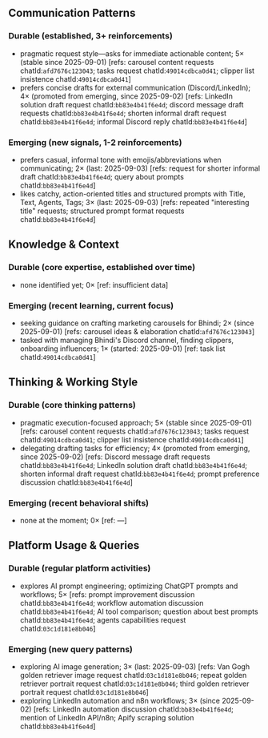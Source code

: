 ## Communication Patterns
### Durable (established, 3+ reinforcements)
- pragmatic request style—asks for immediate actionable content; 5× (stable since 2025-09-01) [refs: carousel content requests chatId:`afd7676c123043`; tasks request chatId:`49014cdbca0d41`; clipper list insistence chatId:`49014cdbca0d41`]
- prefers concise drafts for external communication (Discord/LinkedIn); 4× (promoted from emerging, since 2025-09-02) [refs: LinkedIn solution draft request chatId:`bb83e4b41f6e4d`; discord message draft requests chatId:`bb83e4b41f6e4d`; shorten informal draft request chatId:`bb83e4b41f6e4d`; informal Discord reply chatId:`bb83e4b41f6e4d`]

### Emerging (new signals, 1-2 reinforcements)
- prefers casual, informal tone with emojis/abbreviations when communicating; 2× (last: 2025-09-03) [refs: request for shorter informal draft chatId:`bb83e4b41f6e4d`; query about prompts chatId:`bb83e4b41f6e4d`]
- likes catchy, action-oriented titles and structured prompts with Title, Text, Agents, Tags; 3× (last: 2025-09-03) [refs: repeated "interesting title" requests; structured prompt format requests chatId:`bb83e4b41f6e4d`]

## Knowledge & Context
### Durable (core expertise, established over time)
- none identified yet; 0× [ref: insufficient data]

### Emerging (recent learning, current focus)
- seeking guidance on crafting marketing carousels for Bhindi; 2× (since 2025-09-01) [refs: carousel ideas & elaboration chatId:`afd7676c123043`]
- tasked with managing Bhindi's Discord channel, finding clippers, onboarding influencers; 1× (started: 2025-09-01) [ref: task list chatId:`49014cdbca0d41`]

## Thinking & Working Style
### Durable (core thinking patterns)
- pragmatic execution-focused approach; 5× (stable since 2025-09-01) [refs: carousel content requests chatId:`afd7676c123043`; tasks request chatId:`49014cdbca0d41`; clipper list insistence chatId:`49014cdbca0d41`]
- delegating drafting tasks for efficiency; 4× (promoted from emerging, since 2025-09-02) [refs: Discord message draft requests chatId:`bb83e4b41f6e4d`; LinkedIn solution draft chatId:`bb83e4b41f6e4d`; shorten informal draft request chatId:`bb83e4b41f6e4d`; prompt preference discussion chatId:`bb83e4b41f6e4d`]

### Emerging (recent behavioral shifts)
- none at the moment; 0× [ref: —]

## Platform Usage & Queries
### Durable (regular platform activities)
- explores AI prompt engineering; optimizing ChatGPT prompts and workflows; 5× [refs: prompt improvement discussion chatId:`bb83e4b41f6e4d`; workflow automation discussion chatId:`bb83e4b41f6e4d`; AI tool comparison; question about best prompts chatId:`bb83e4b41f6e4d`; agents capabilities request chatId:`03c1d181e8b046`]

### Emerging (new query patterns)
- exploring AI image generation; 3× (last: 2025-09-03) [refs: Van Gogh golden retriever image request chatId:`03c1d181e8b046`; repeat golden retriever portrait request chatId:`03c1d181e8b046`; third golden retriever portrait request chatId:`03c1d181e8b046`]
- exploring LinkedIn automation and n8n workflows; 3× (since 2025-09-02) [refs: LinkedIn automation discussion chatId:`bb83e4b41f6e4d`; mention of LinkedIn API/n8n; Apify scraping solution chatId:`bb83e4b41f6e4d`]